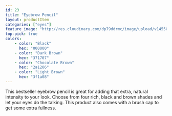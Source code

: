 ```yaml
---
id: 23
title: "Eyebrow Pencil"
layout: productItem
categories: ["eyes"]
feature_image: "http://res.cloudinary.com/dp79ddrmc/image/upload/v1455006447/products/eyeBrowPencil.jpg"
top-pick: true
colors:
    - color: "Black"
      hex: "000000"
    - color: "Dark Brown"
      hex: "371707"
    - color: "Chocolate Brown"
      hex: "2a1206"
    - color: "Light Brown"
      hex: "3f1a08"
---
```

This bestseller eyebrow pencil is great for adding that extra, natural intensity to your look. Choose from four rich, black and brown shades and let your eyes do the talking. This product also comes with a brush cap to get some extra fullness.